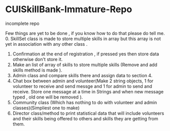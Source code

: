 # CUISkillBank-Immature-Repo
incomplete repo


Few things are yet to be done , if you know how to do that please do tell me.
0. SkillSet class is made to store multiple skills in array but this array is not yet in association with any other class .
1. Confirmation at the end of registration , if pressed yes then store data otherwise don't store it.
2. Make an list of array of skills to store multiple skills (Remove and add skills method is made ).
3. Admin class and compare skills there and assign data to section 4.
4. Chat box  between admin and volunteer(Make 2 string objects, 1 for volunteer to receive and send messge and 1 for admin to send and receive. Store one message at a time in Strings and when new message typed , old one will be removed ).
5. Community class (Which has nothing to do with volunteer and admin classes)(Simpliest one to make)
6. Director class/method to print statistical data that will include volunteers and their skills being offered to others and skills they are getting from them.
